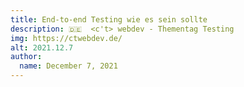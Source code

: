 ```yaml
---
title: End-to-end Testing wie es sein sollte
description: 🇩🇪  <c't> webdev - Thementag Testing
img: https://ctwebdev.de/
alt: 2021.12.7
author:
  name: December 7, 2021
---
```

